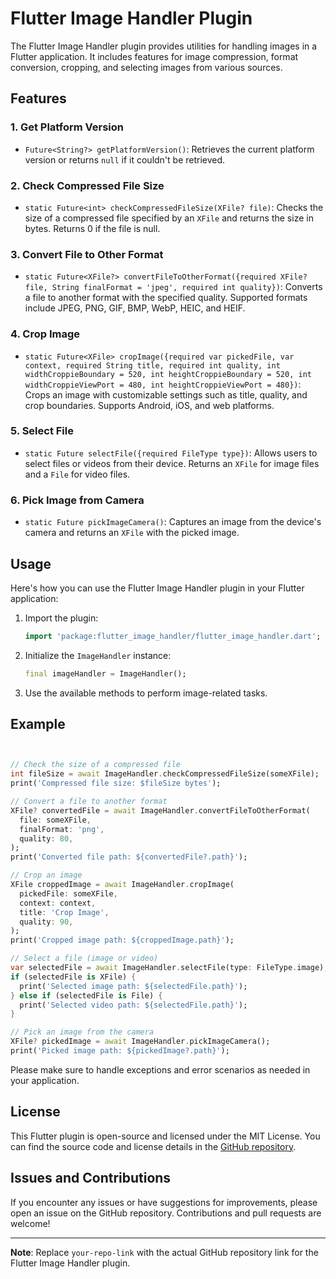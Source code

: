 # Flutter Image Handler Plugin

The Flutter Image Handler plugin provides utilities for handling images in a Flutter application. It includes features for image compression, format conversion, cropping, and selecting images from various sources.

## Features

### 1. Get Platform Version

- `Future<String?> getPlatformVersion()`: Retrieves the current platform version or returns `null` if it couldn't be retrieved.

### 2. Check Compressed File Size

- `static Future<int> checkCompressedFileSize(XFile? file)`: Checks the size of a compressed file specified by an `XFile` and returns the size in bytes. Returns 0 if the file is null.

### 3. Convert File to Other Format

- `static Future<XFile?> convertFileToOtherFormat({required XFile? file, String finalFormat = 'jpeg', required int quality})`: Converts a file to another format with the specified quality. Supported formats include JPEG, PNG, GIF, BMP, WebP, HEIC, and HEIF.

### 4. Crop Image

- `static Future<XFile> cropImage({required var pickedFile, var context, required String title, required int quality, int widthCroppieBoundary = 520, int heightCroppieBoundary = 520, int widthCroppieViewPort = 480, int heightCroppieViewPort = 480})`: Crops an image with customizable settings such as title, quality, and crop boundaries. Supports Android, iOS, and web platforms.

### 5. Select File

- `static Future selectFile({required FileType type})`: Allows users to select files or videos from their device. Returns an `XFile` for image files and a `File` for video files.

### 6. Pick Image from Camera

- `static Future pickImageCamera()`: Captures an image from the device's camera and returns an `XFile` with the picked image.

## Usage

Here's how you can use the Flutter Image Handler plugin in your Flutter application:

1. Import the plugin:
   ```dart
   import 'package:flutter_image_handler/flutter_image_handler.dart';
   ```

2. Initialize the `ImageHandler` instance:
   ```dart
   final imageHandler = ImageHandler();
   ```

3. Use the available methods to perform image-related tasks.

## Example

```dart


// Check the size of a compressed file
int fileSize = await ImageHandler.checkCompressedFileSize(someXFile);
print('Compressed file size: $fileSize bytes');

// Convert a file to another format
XFile? convertedFile = await ImageHandler.convertFileToOtherFormat(
  file: someXFile,
  finalFormat: 'png',
  quality: 80,
);
print('Converted file path: ${convertedFile?.path}');

// Crop an image
XFile croppedImage = await ImageHandler.cropImage(
  pickedFile: someXFile,
  context: context,
  title: 'Crop Image',
  quality: 90,
);
print('Cropped image path: ${croppedImage.path}');

// Select a file (image or video)
var selectedFile = await ImageHandler.selectFile(type: FileType.image);
if (selectedFile is XFile) {
  print('Selected image path: ${selectedFile.path}');
} else if (selectedFile is File) {
  print('Selected video path: ${selectedFile.path}');
}

// Pick an image from the camera
XFile? pickedImage = await ImageHandler.pickImageCamera();
print('Picked image path: ${pickedImage?.path}');
```

Please make sure to handle exceptions and error scenarios as needed in your application.

## License

This Flutter plugin is open-source and licensed under the MIT License. You can find the source code and license details in the [GitHub repository](https://github.com/your-repo-link).

## Issues and Contributions

If you encounter any issues or have suggestions for improvements, please open an issue on the GitHub repository. Contributions and pull requests are welcome!

---

**Note**: Replace `your-repo-link` with the actual GitHub repository link for the Flutter Image Handler plugin.